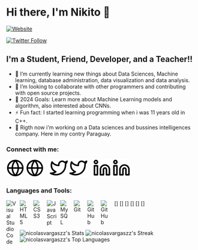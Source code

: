 # Hi there, I'm Nikito 👋 

[![Website](https://img.shields.io/website?label=nikitocv&style=for-the-badge&url=https%3A%2F%2Fcodestackr.com)](https://nicolasvargaszz.github.io/Cv-Page-English/index.html)

[![Twitter Follow](https://img.shields.io/twitter/follow/nicoelingeniero?color=1DA1F2&logo=twitter&style=for-the-badge)](https://twitter.com/nicoelingeniero)


## I'm a Student, Friend, Developer, and a Teacher!!
 
- 🌱 I’m currently learning new things about Data Sciences, Machine learning, database administration, data visualization and data analysis.
- 👯 I’m looking to collaborate with other programmers and contributing with open source projects.
- 🥅 2024 Goals: Learn more about Machine Learning models and algorithm, also interested about CNNs.
- ⚡ Fun fact: I started learning programming when i was 11 years old in C++.
- 🔨 Rigth now i'm working on a Data sciences and bussines intelligences company. Here in my contry Paraguay.

### Connect with me:

[![website](./globe-light.svg)](https://nicolasvargaszz.github.io/cv-page/#gh-light-mode-only)
[![website](./globe-light.svg)](https://nicolasvargaszz.github.io/cv-page/#gh-dark-mode-only)
&nbsp;&nbsp;
[![website](./twitter-light.svg)](https://twitter.com/nicoelingeniero)
[![website](./twitter-light.svg)](https://twitter.com/nicoelingeniero#gh-dark-mode-only)
&nbsp;&nbsp;
[![website](./linkedin-light.svg)](https://www.linkedin.com/in/nicol%C3%A1s-vargas-41bb67253/?lipi=urn%3Ali%3Apage%3Ad_flagship3_feed%3BgEe1NYehQiywNVHD8YEz5A%3D%3D#gh-light-mode-only)
[![website](./linkedin-light.svg)](https://www.linkedin.com/in/nicol%C3%A1s-vargas-41bb67253/?lipi=urn%3Ali%3Apage%3Ad_flagship3_feed%3BgEe1NYehQiywNVHD8YEz5A%3D%3D#gh-dark-mode-only)


### Languages and Tools:

[<img align="left" alt="Visual Studio Code" width="26px" src="https://cdn.jsdelivr.net/gh/devicons/devicon/icons/vscode/vscode-original.svg" style="padding-right:10px;" />]
[<img align="left" alt="HTML5" width="26px" src="https://cdn.jsdelivr.net/gh/devicons/devicon/icons/html5/html5-original.svg" style="padding-right:10px;" />]
[<img align="left" alt="CSS3" width="26px" src="https://cdn.jsdelivr.net/gh/devicons/devicon/icons/css3/css3-original.svg" style="padding-right:10px;" />]
[<img align="left" alt="JavaScript" width="26px" src="https://cdn.jsdelivr.net/gh/devicons/devicon/icons/javascript/javascript-original.svg" style="padding-right:10px;" />]
[<img align="left" alt="MySQL" width="26px" src="https://cdn.jsdelivr.net/gh/devicons/devicon/icons/mysql/mysql-original.svg" style="padding-right:10px;" />]
[<img align="left" alt="Git" width="26px" src="https://cdn.jsdelivr.net/gh/devicons/devicon/icons/git/git-original.svg" style="padding-right:10px;" />]
[<img align="left" alt="GitHub" width="26px" src="https://user-images.githubusercontent.com/3369400/139447912-e0f43f33-6d9f-45f8-be46-2df5bbc91289.png" style="padding-right:10px;" />](https://www.youtube.com/playlist?list=PLkwxH9e_vrAJ0WbEsFA9W3I1W-g_BTsbt#gh-dark-mode-only)
[<img align="left" alt="GitHub" width="26px" src="https://user-images.githubusercontent.com/3369400/139448065-39a229ba-4b06-434b-bc67-616e2ed80c8f.png" style="padding-right:10px;" />](https://www.youtube.com/playlist?list=PLkwxH9e_vrAJ0WbEsFA9W3I1W-g_BTsbt#gh-light-mode-only)


<br />
<br />

![nicolasvargaszz's Stats](https://github-readme-stats.vercel.app/api?username=nicolasvargaszz&theme=vue-dark&show_icons=true&hide_border=true&count_private=true)
![nicolasvargaszz's Streak](https://github-readme-streak-stats.herokuapp.com/?user=nicolasvargaszz&theme=vue-dark&hide_border=true)
![nicolasvargaszz's Top Languages](https://github-readme-stats.vercel.app/api/top-langs/?username=nicolasvargaszz&theme=vue-dark&show_icons=true&hide_border=true&layout=compact)
